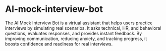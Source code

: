 # AI-mock-interview-bot
The AI Mock Interview Bot is a virtual assistant that helps users practice interviews by simulating real scenarios. It asks technical, HR, and behavioral questions, evaluates responses, and provides instant feedback. By improving communication, reducing anxiety, and tracking progress, it boosts confidence and readiness for real interviews.
